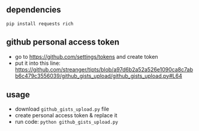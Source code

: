 ## dependencies

```
pip install requests rich
```

## github personal access token

 - go to https://github.com/settings/tokens and create token
 - put it into this line: https://github.com/streanger/tipts/blob/a97d6b2a52a526e1090ca8c7abb6c479c3556039/github_gists_upload/github_gists_upload.py#L64

## usage

 - download `github_gists_upload.py` file
 - create personal access token & replace it
 - run code: `python github_gists_upload.py`
